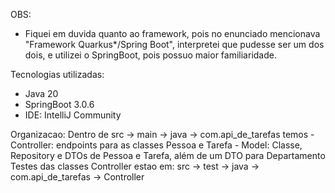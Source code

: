 OBS:
- Fiquei em duvida quanto ao framework, pois no enunciado mencionava "Framework Quarkus*/Spring Boot", 
interpretei que pudesse ser um dos dois, e utilizei o SpringBoot, pois possuo maior familiaridade.

Tecnologias utilizadas:
- Java 20
- SpringBoot 3.0.6
- IDE: IntelliJ Community

Organizacao:
    Dentro de src -> main -> java -> com.api_de_tarefas temos
        - Controller: endpoints para as classes Pessoa e Tarefa
        - Model: Classe, Repository e DTOs de Pessoa e Tarefa, além de um DTO para Departamento
    Testes das classes Controller estao em:
        src -> test -> java -> com.api_de_tarefas -> Controller